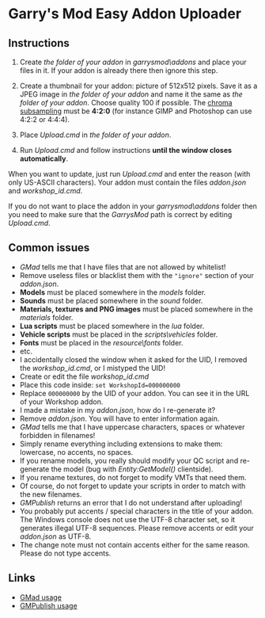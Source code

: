 # Garry's Mod Easy Addon Uploader

## Instructions

1. Create *the folder of your addon* in *garrysmod\addons* and place your files in it. If your addon is already there then ignore this step.

2. Create a thumbnail for your addon: picture of 512x512 pixels.
Save it as a JPEG image in *the folder of your addon* and name it the same as *the folder of your addon*.
Choose quality 100 if possible.
The [chroma subsampling](https://en.wikipedia.org/wiki/Chroma_subsampling) must be **4:2:0** (for instance GIMP and Photoshop can use 4:2:2 or 4:4:4).

3. Place *Upload.cmd* in *the folder of your addon*.

4. Run *Upload.cmd* and follow instructions **until the window closes automatically**.

When you want to update, just run *Upload.cmd* and enter the reason (with only US-ASCII characters). Your addon must contain the files *addon.json* and *workshop_id.cmd*.

If you do not want to place the addon in your *garrysmod\addons* folder then you need to make sure that the *GarrysMod* path is correct by editing *Upload.cmd*.

## Common issues

* *GMad* tells me that I have files that are not allowed by whitelist!
 * Remove useless files or blacklist them with the `"ignore"` section of your *addon.json*.
 * **Models** must be placed somewhere in the *models* folder.
 * **Sounds** must be placed somewhere in the *sound* folder.
 * **Materials, textures and PNG images** must be placed somewhere in the *materials* folder.
 * **Lua scripts** must be placed somewhere in the *lua* folder.
 * **Vehicle scripts** must be placed in the *scripts\vehicles* folder.
 * **Fonts** must be placed in the *resource\fonts* folder.
 * etc.
* I accidentally closed the window when it asked for the UID, I removed the *workshop_id.cmd*, or I mistyped the UID!
 * Create or edit the file *workshop_id.cmd*
 * Place this code inside: `set WorkshopId=000000000`
 * Replace `000000000` by the UID of your addon. You can see it in the URL of your Workshop addon.
* I made a mistake in my *addon.json*, how do I re-generate it?
 * Remove *addon.json*. You will have to enter information again.
* *GMad* tells me that I have uppercase characters, spaces or whatever forbidden in filenames!
 * Simply rename everything including extensions to make them: lowercase, no accents, no spaces.
 * If you rename models, you really should modify your QC script and re-generate the model (bug with *Entity:GetModel()* clientside).
 * If you rename textures, do not forget to modify VMTs that need them.
 * Of course, do not forget to update your scripts in order to match with the new filenames.
* *GMPublish* returns an error that I do not understand after uploading!
 * You probably put accents / special characters in the title of your addon. The Windows console does not use the UTF-8 character set, so it generates illegal UTF-8 sequences. Please remove accents or edit your *addon.json* as UTF-8.
 * The change note must not contain accents either for the same reason. Please do not type accents.

## Links

* [GMad usage](https://www.facepunch.com/showthread.php?t=1242185)
* [GMPublish usage](https://www.facepunch.com/showthread.php?t=1244179)
